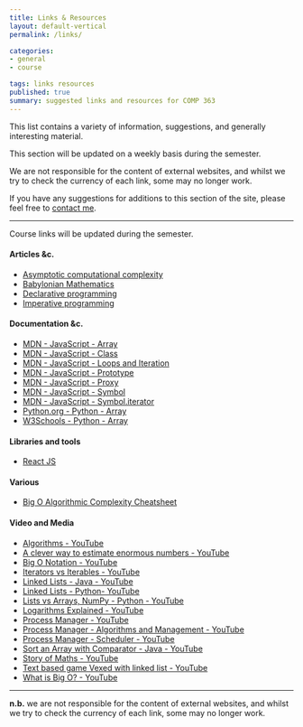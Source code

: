 ```yaml
---
title: Links & Resources
layout: default-vertical
permalink: /links/

categories:
- general
- course

tags: links resources
published: true
summary: suggested links and resources for COMP 363
---
```


This list contains a variety of information, suggestions, and generally interesting material.

This section will be updated on a weekly basis during the semester.

We are not responsible for the content of external websites, and whilst we try to check the currency of each link, some may no longer work.

If you have any suggestions for additions to this section of the site, please feel free to [contact me](mailto:nhayward@luc.edu?subject=COMP363-Links).

***

Course links will be updated during the semester.

#### Articles &c.

* [Asymptotic computational complexity](https://en.wikipedia.org/wiki/Asymptotic_computational_complexity)
* [Babylonian Mathematics](https://en.wikipedia.org/wiki/Babylonian_mathematics)
* [Declarative programming](https://en.wikipedia.org/wiki/Declarative_programming)
* [Imperative programming](https://en.wikipedia.org/wiki/Imperative_programming)

#### Documentation &c.
* [MDN - JavaScript - Array](https://developer.mozilla.org/en-US/docs/Web/JavaScript/Reference/Global_Objects/Array)
* [MDN - JavaScript - Class](https://developer.mozilla.org/en-US/docs/Web/JavaScript/Reference/Classes)
* [MDN - JavaScript - Loops and Iteration](https://developer.mozilla.org/en-US/docs/Web/JavaScript/Guide/Loops_and_iteration)
* [MDN - JavaScript - Prototype](https://developer.mozilla.org/en-US/docs/Learn/JavaScript/Objects/Object_prototypes)
* [MDN - JavaScript - Proxy](https://developer.mozilla.org/en-US/docs/Web/JavaScript/Reference/Global_Objects/Proxy)
* [MDN - JavaScript - Symbol](https://developer.mozilla.org/en-US/docs/Web/JavaScript/Reference/Global_Objects/Symbol)
* [MDN - JavaScript - Symbol.iterator](https://developer.mozilla.org/en-US/docs/Web/JavaScript/Reference/Global_Objects/Symbol/iterator)
* [Python.org - Python - Array](https://docs.python.org/3/library/array.html)
* [W3Schools - Python - Array](https://www.w3schools.com/python/python_arrays.asp)

#### Libraries and tools

* [React JS](https://reactjs.org/)

#### Various

* [Big O Algorithmic Complexity Cheatsheet](https://www.bigocheatsheet.com/)

#### Video and Media

* [Algorithms - YouTube](https://youtu.be/Q9HjeFD62Uk)
* [A clever way to estimate enormous numbers - YouTube](https://www.youtube.com/watch?v=0YzvupOX8Is)
* [Big O Notation - YouTube](https://www.youtube.com/watch?v=v4cd1O4zkGw)
* [Iterators vs Iterables - YouTube](https://www.youtube.com/watch?v=vtmiYo_600M)
* [Linked Lists - Java - YouTube](https://www.youtube.com/watch?v=njTh_OwMljA)
* [Linked Lists - Python- YouTube](https://www.youtube.com/watch?v=6r62JV_V9SU)
* [Lists vs Arrays, NumPy - Python - YouTube](https://www.youtube.com/watch?v=BrZ5OoYzfN8)
* [Logarithms Explained - YouTube](https://www.youtube.com/watch?v=zzu2POfYv0Y)
* [Process Manager - YouTube](https://www.youtube.com/watch?v=bS3QuOQgUu8)
* [Process Manager - Algorithms and Management - YouTube](https://www.youtube.com/watch?v=7FRW4iGjLrc)
* [Process Manager - Scheduler - YouTube](https://www.youtube.com/watch?v=bS3QuOQgUu8)
* [Sort an Array with Comparator - Java - YouTube](https://www.youtube.com/watch?v=SzzSwvQfKyk)
* [Story of Maths - YouTube](https://www.youtube.com/watch?v=pb0MSMGSIeY)
* [Text based game Vexed with linked list - YouTube](https://www.youtube.com/watch?v=l96Txo9XDkY)
* [What is Big O? - YouTube](https://www.youtube.com/watch?v=MyeV2_tGqvw)

***

**n.b.** we are not responsible for the content of external websites, and whilst we try to check the currency of each link, some may no longer work.